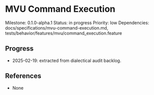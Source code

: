 # MVU Command Execution
Milestone: 0.1.0-alpha.1
Status: in progress
Priority: low
Dependencies: docs/specifications/mvu-command-execution.md, tests/behavior/features/mvu/command_execution.feature

## Progress
- 2025-02-19: extracted from dialectical audit backlog.

## References
- None
